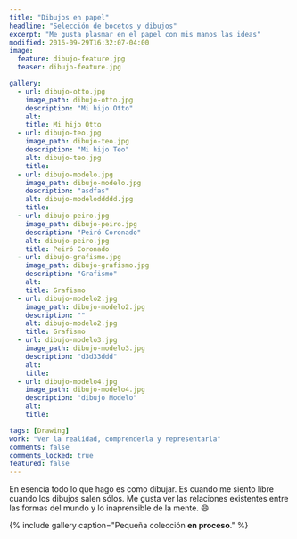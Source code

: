 ```yaml
---
title: "Dibujos en papel"
headline: "Selección de bocetos y dibujos"
excerpt: "Me gusta plasmar en el papel con mis manos las ideas"
modified: 2016-09-29T16:32:07-04:00
image:
  feature: dibujo-feature.jpg
  teaser: dibujo-feature.jpg

gallery:
  - url: dibujo-otto.jpg
    image_path: dibujo-otto.jpg
    description: "Mi hijo Otto"
    alt:
    title: Mi hijo Otto
  - url: dibujo-teo.jpg
    image_path: dibujo-teo.jpg
    description: "Mi hijo Teo"
    alt: dibujo-teo.jpg
    title:
  - url: dibujo-modelo.jpg
    image_path: dibujo-modelo.jpg
    description: "asdfas"
    alt: dibujo-modeloddddd.jpg
    title:
  - url: dibujo-peiro.jpg
    image_path: dibujo-peiro.jpg
    description: "Peiró Coronado"
    alt: dibujo-peiro.jpg
    title: Peiró Coronado
  - url: dibujo-grafismo.jpg
    image_path: dibujo-grafismo.jpg
    description: "Grafismo"
    alt:
    title: Grafismo
  - url: dibujo-modelo2.jpg
    image_path: dibujo-modelo2.jpg
    description: ""
    alt: dibujo-modelo2.jpg
    title: Grafismo
  - url: dibujo-modelo3.jpg
    image_path: dibujo-modelo3.jpg
    description: "d3d33ddd"
    alt:
    title:
  - url: dibujo-modelo4.jpg
    image_path: dibujo-modelo4.jpg
    description: "dibujo Modelo"
    alt:
    title:

tags: [Drawing]
work: "Ver la realidad, comprenderla y representarla"
comments: false
comments_locked: true
featured: false
---
```


En esencia todo lo que hago es como dibujar. Es cuando me siento libre cuando los dibujos salen sólos. Me gusta ver las relaciones existentes entre las formas del mundo y lo inaprensible de la mente.
:smile:

{% include gallery caption="Pequeña colección **en proceso**." %}

